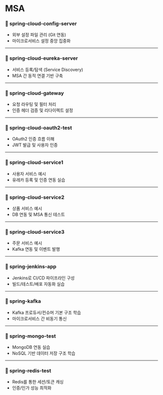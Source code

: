 # MSA

### 📁 spring-cloud-config-server

* 외부 설정 파일 관리 (Git 연동)
* 마이크로서비스 설정 중앙 집중화

---

### 📁 spring-cloud-eureka-server

* 서비스 등록/탐색 (Service Discovery)
* MSA 간 동적 연결 기반 구축

---

### 📁 spring-cloud-gateway

* 요청 라우팅 및 필터 처리
* 인증 헤더 검증 및 리다이렉트 설정

---

### 📁 spring-cloud-oauth2-test

* OAuth2 인증 흐름 이해
* JWT 발급 및 사용자 인증

---

### 📁 spring-cloud-service1

* 사용자 서비스 예시
* 유레카 등록 및 인증 연동 실습

---

### 📁 spring-cloud-service2

* 상품 서비스 예시
* DB 연동 및 MSA 통신 테스트

---

### 📁 spring-cloud-service3

* 주문 서비스 예시
* Kafka 연동 및 이벤트 발행

---

### 📁 spring-jenkins-app

* Jenkins로 CI/CD 파이프라인 구성
* 빌드/테스트/배포 자동화 실습

---

### 📁 spring-kafka

* Kafka 프로듀서/컨슈머 기본 구조 학습
* 마이크로서비스 간 비동기 통신

---

### 📁 spring-mongo-test

* MongoDB 연동 실습
* NoSQL 기반 데이터 저장 구조 학습

---

### 📁 spring-redis-test

* Redis를 통한 세션/토큰 캐싱
* 인증/인가 성능 최적화
